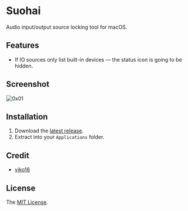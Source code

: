 # Suohai

Audio input/output source locking tool for macOS.

## Features

- If IO sources only list built-in devices — the status icon is going to be hidden.

## Screenshot

![0x01](Screenshot/0x01.png)

## Installation

1. Download the [latest release](https://github.com/Sunnyyoung/Suohai/releases/latest).
2. Extract into your `Applications` folder.

## Credit

- [viko16](https://github.com/viko16)

## License

The [MIT License](LICENSE).
